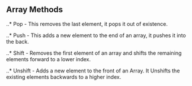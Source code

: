 ## Array Methods
..* Pop - This removes the last element, it pops it out of existence.

..* Push - This adds a new element to the end of an array, it pushes it into the back.

..* Shift - Removes the first element of an array and shifts the remaining elements forward to a lower index.

..* Unshift - Adds a new element to the front of an Array. It Unshifts the existing elements backwards to a higher index.
